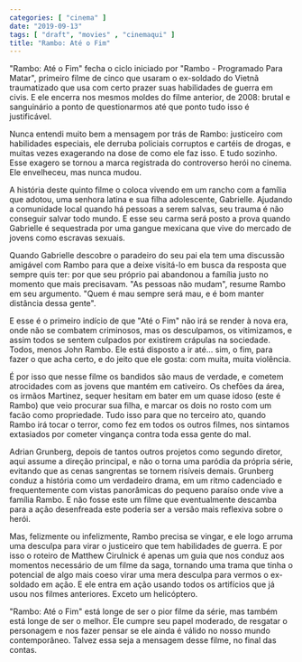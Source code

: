 ```yaml
---
categories: [ "cinema" ]
date: "2019-09-13"
tags: [ "draft", "movies" , "cinemaqui" ]
title: "Rambo: Até o Fim"
---
```

"Rambo: Até o Fim" fecha o ciclo iniciado por "Rambo - Programado Para
Matar", primeiro filme de cinco que usaram o ex-soldado do Vietnã
traumatizado que usa com certo prazer suas habilidades de guerra em
civis. E ele encerra nos mesmos moldes do filme anterior, de 2008:
brutal e sanguinário a ponto de questionarmos até que ponto tudo isso
é justificável.

Nunca entendi muito bem a mensagem por trás de Rambo: justiceiro com
habilidades especiais, ele derruba policiais corruptos e cartéis de
drogas, e muitas vezes exagerando na dose de como ele faz isso. E tudo
sozinho. Esse exagero se tornou a marca registrada do controverso herói
no cinema. Ele envelheceu, mas nunca mudou.

A história deste quinto filme o coloca vivendo em um rancho com
a família que adotou, uma senhora latina e sua filha adolescente,
Gabrielle. Ajudando a comunidade local quando há pessoas a serem salvas,
seu trauma é não conseguir salvar todo mundo. E esse seu carma será
posto a prova quando Gabrielle é sequestrada por uma gangue mexicana
que vive do mercado de jovens como escravas sexuais.

Quando Gabrielle descobre o paradeiro do seu pai ela tem uma discussão
amigável com Rambo para que a deixe visitá-lo em busca da resposta que
sempre quis ter: por que seu próprio pai abandonou a família justo no
momento que mais precisavam. "As pessoas não mudam", resume Rambo em
seu argumento. "Quem é mau sempre será mau, e é bom manter distância
dessa gente".

E esse é o primeiro indício de que "Até o Fim" não irá se render
à nova era, onde não se combatem criminosos, mas os desculpamos, os
vitimizamos, e assim todos se sentem culpados por existirem crápulas na
sociedade. Todos, menos John Rambo. Ele está disposto a ir até... sim,
o fim, para fazer o que acha certo, e do jeito que ele gosta: com muita,
muita violência.

É por isso que nesse filme os bandidos são maus de verdade, e cometem
atrocidades com as jovens que mantém em cativeiro. Os chefões da
área, os irmãos Martinez, sequer hesitam em bater em um quase idoso
(este é Rambo) que veio procurar sua filha, e marcar os dois no rosto
com um facão como propriedade. Tudo isso para que no terceiro ato,
quando Rambo irá tocar o terror, como fez em todos os outros filmes, nos
sintamos extasiados por cometer vingança contra toda essa gente do mal.

Adrian Grunberg, depois de tantos outros projetos como segundo diretor,
aqui assume a direção principal, e não o torna uma paródia da
própria série, evitando que as cenas sangrentas se tornem risíveis
demais. Grunberg conduz a história como um verdadeiro drama, em um
ritmo cadenciado e frequentemente com vistas panorâmicas do pequeno
paraíso onde vive a família Rambo. E não fosse este um filme que
eventualmente descamba para a ação desenfreada este poderia ser a
versão mais reflexiva sobre o herói.

Mas, felizmente ou infelizmente, Rambo precisa se vingar, e ele logo
arruma uma desculpa para virar o justiceiro que tem habilidades de
guerra. E por isso o roteiro de Matthew Cirulnick é apenas um guia que
nos conduz aos momentos necessário de um filme da saga, tornando uma
trama que tinha o potencial de algo mais coeso virar uma mera desculpa
para vermos o ex-soldado em ação. E ele entra em ação usando todos os
artifícios que já usou nos filmes anteriores. Exceto um helicóptero.

"Rambo: Até o Fim" está longe de ser o pior filme da série, mas
também está longe de ser o melhor. Ele cumpre seu papel moderado,
de resgatar o personagem e nos fazer pensar se ele ainda é válido no
nosso mundo contemporâneo. Talvez essa seja a mensagem desse filme,
no final das contas.
